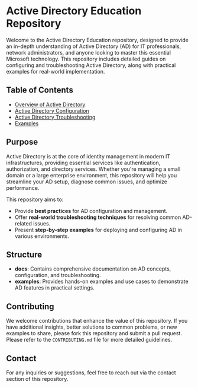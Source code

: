 # Active Directory Education Repository

Welcome to the Active Directory Education repository, designed to provide an in-depth understanding of Active Directory (AD) for IT professionals, network administrators, and anyone looking to master this essential Microsoft technology. This repository includes detailed guides on configuring and troubleshooting Active Directory, along with practical examples for real-world implementation.

## Table of Contents
- [Overview of Active Directory](docs/Overview_of_Active_Directory.md)
- [Active Directory Configuration](docs/AD_Configuration.md)
- [Active Directory Troubleshooting](docs/AD_Troubleshooting.md)
- [Examples](examples/Windows_AD_Example.md)

## Purpose
Active Directory is at the core of identity management in modern IT infrastructures, providing essential services like authentication, authorization, and directory services. Whether you're managing a small domain or a large enterprise environment, this repository will help you streamline your AD setup, diagnose common issues, and optimize performance.

This repository aims to:
- Provide **best practices** for AD configuration and management.
- Offer **real-world troubleshooting techniques** for resolving common AD-related issues.
- Present **step-by-step examples** for deploying and configuring AD in various environments.

## Structure
- **docs**: Contains comprehensive documentation on AD concepts, configuration, and troubleshooting.
- **examples**: Provides hands-on examples and use cases to demonstrate AD features in practical settings.

## Contributing
We welcome contributions that enhance the value of this repository. If you have additional insights, better solutions to common problems, or new examples to share, please fork this repository and submit a pull request. Please refer to the `CONTRIBUTING.md` file for more detailed guidelines.

## Contact
For any inquiries or suggestions, feel free to reach out via the contact section of this repository.
